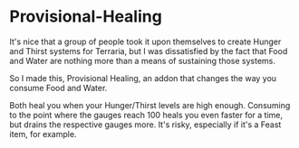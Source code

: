 # Provisional-Healing
It's nice that a group of people took it upon themselves to create Hunger and Thirst systems for Terraria, but I was dissatisfied by the fact that Food and Water are nothing more than a means of sustaining those systems.

So I made this, Provisional Healing, an addon that changes the way you consume Food and Water.

Both heal you when your Hunger/Thirst levels are high enough. Consuming to the point where the gauges reach 100 heals you even faster for a time, but drains the respective gauges more. It's risky, especially if it's a Feast item, for example.

